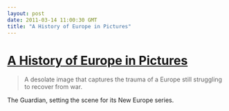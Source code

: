 ```yaml
---
layout: post
date: 2011-03-14 11:00:30 GMT
title: "A History of Europe in Pictures"
---
```

# [A History of Europe in Pictures](http://www.guardian.co.uk#/?picture=372526112&index=5)

> A desolate image that captures the trauma of a Europe still struggling to recover from war. 



The Guardian, setting the scene for its New Europe series.
